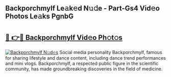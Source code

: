 ## Backporchmylf Le𝚊k𝚎d N𝚞𝚍e - Part-Gs4 Vid𝚎o Photos Le𝚊ks PgnbG

# <h2><a href="http://fbduff.evod.top/?m=Backporchmylf">🔗 👉🔴 Backporchmylf Vid𝚎o Ph𝚘t𝚘s</a></h2>

[![Backporchmylf N𝚞d𝚎s](https://i.imgur.com/8V9OHl7.gif)](http://fbduff.evod.top/?m=Backporchmylf)
Social media personality Backporchmylf, famous for sharing lifestyle and dance content, including dance trend performances and mini vlogs. Backporchmylf, a respected public figure in the scientific community, has made groundbreaking discoveries in the field of medicine. 
